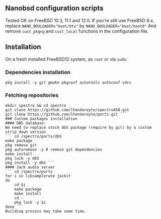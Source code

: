 ##  Nanobsd configuration scripts

Tested OK on FreeBSD 10.3, 11.1 and 12.0. If you're still use FreeBSD 9.x, replace 
``` NANO_BOOLOADER="boot/btx" ```
by
``` NANO_BOOLOADER="boot/boot0" ```
And remove ```cust_pkgng``` and ```cust_local``` functions in the configuration file.

## Installation
On a fresh installed FreeBSD12 system, as ```root``` or via ```sudo```:

### Dependencies installation
``` pkg install -y git gmake pkgconf autotools autoconf sdcc ```

### Fetching repositories
``` cd /
mkdir spectro && cd spectro
git clone https://github.com/lhondareyte/spectro450.git
git clone https://github.com/lhondareyte/ports.git ```
### Custom packages installation
#### DB5 database:
We need to replace stock db5 package (require by git) by a custom strip down version
``` cd /spectro/ports/db5
make package
pkg remove git
pkg autoremove -y # remove git dependencies
make install 
pkg lock -y db5
pkg install -y db5 ```
#### Jack audio server
``` cd /spectro/ports
for i in libsamplerate jackit
do
    cd $i
    make package
    make install
    cd -
    pkg lock -y $i
done ```
Building process may take some time.

